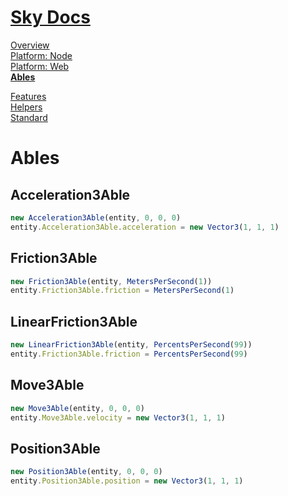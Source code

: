 <!--- This Ables was auto-generated using "npx sky readme" --> 

# [Sky Docs](/README.md)

[Overview](..%2Fdocs%2Foverview%2FOverview.md)   
[Platform: Node](..%2F%40node%2FPlatform%3A%20Node.md)   
[Platform: Web](..%2F%40web%2FPlatform%3A%20Web.md)   
**[Ables](..%2Fables%2FAbles.md)**   
  
[Features](..%2Ffeatures%2FFeatures.md)   
[Helpers](..%2Fhelpers%2FHelpers.md)   
[Standard](..%2Fstandard%2FStandard.md)   

# Ables

## Acceleration3Able

```typescript
new Acceleration3Able(entity, 0, 0, 0)
entity.Acceleration3Able.acceleration = new Vector3(1, 1, 1)

```

## Friction3Able

```typescript
new Friction3Able(entity, MetersPerSecond(1))
entity.Friction3Able.friction = MetersPerSecond(1)

```

## LinearFriction3Able

```typescript
new LinearFriction3Able(entity, PercentsPerSecond(99))
entity.Friction3Able.friction = PercentsPerSecond(99)

```

## Move3Able

```typescript
new Move3Able(entity, 0, 0, 0)
entity.Move3Able.velocity = new Vector3(1, 1, 1)

```

## Position3Able

```typescript
new Position3Able(entity, 0, 0, 0)
entity.Position3Able.position = new Vector3(1, 1, 1)

```